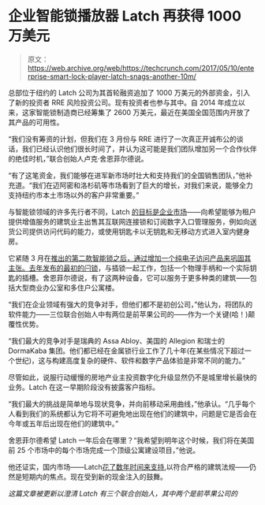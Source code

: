 # 企业智能锁播放器 Latch 再获得 1000 万美元

> 原文：<https://web.archive.org/web/https://techcrunch.com/2017/05/10/enterprise-smart-lock-player-latch-snags-another-10m/>

总部位于纽约的 Latch 公司为其首轮融资追加了 1000 万美元的外部资金，引入了新的投资者 RRE 风险投资公司。现有投资者也参与其中。自 2014 年成立以来，这家智能锁制造商已经筹集了 2600 万美元，最近在美国全国范围内开放了其产品的可用性。

“我们没有筹资的计划，但我们在 3 月份与 RRE 进行了一次真正开诚布公的谈话，我们已经认识他们很长时间了，并认为这可能是我们团队增加另一个合作伙伴的绝佳时机，”联合创始人卢克·舍恩菲尔德说。

“有了这笔资金，我们能够在进军新市场时壮大和支持我们的全国销售团队，”他补充道。“我们在迈阿密和洛杉矶等市场看到了巨大的增长，对我们来说，能够全力支持纽约市本土市场以外的客户非常重要。”

与智能锁领域的许多先行者不同，Latch [的目标是企业市场](https://web.archive.org/web/20230225060713/https://techcrunch.com/2016/02/10/after-two-years-in-stealth-smart-lock-maker-latch-talks-funding-features/)——向希望能够为租户提供增值服务的建筑业主出售其互联网连接锁和订阅数字入口管理服务，例如向送货公司提供访问代码的能力，或使用钥匙卡以无钥匙和无移动方式进入室内健身房。

它紧随 3 月在[推出的第二款智能锁之后，通过增加一个纯电子访问产品来巩固其主张。去年](https://web.archive.org/web/20230225060713/https://techcrunch.com/2017/03/08/latch-tools-up-with-second-smart-access-product-for-offices-apartment-blocks/)[发布的最初的闩锁](https://web.archive.org/web/20230225060713/https://techcrunch.com/2016/02/10/after-two-years-in-stealth-smart-lock-maker-latch-talks-funding-features/)，与插锁一起工作，包括一个物理手柄和一个实际钥匙的插槽。舍恩菲尔德说，有了这两种设备，它可以服务于更多种类的建筑——包括大型商业办公室和多住户公寓楼。

“我们在企业领域有强大的竞争对手，但他们都不是初创公司，”他认为，将团队的软件能力——三位联合创始人中有两位是前苹果公司的——作为一个关键(哈！)颠覆性优势。

“我们最大的竞争对手是瑞典的 Assa Abloy、美国的 Allegion 和瑞士的 DormaKaba 集团。他们都已经在金属锁行业工作了几十年(在某些情况下超过一个世纪)，这与构建高度复杂的硬件、软件和数字产品体验是非常不同的能力。”

尽管如此，说服行动缓慢的房地产业主投资数字化升级显然仍不是城里增长最快的业务。Latch 在这一早期阶段没有披露客户指标。

“我们最大的挑战是简单地与现状竞争，并向前移动采用曲线，”他承认。“几乎每个人看到我们的系统都认为它将不可避免地出现在他们的建筑中，问题是它是否会在今年或五年后出现在他们的建筑中。”

舍恩菲尔德希望 Latch 一年后会在哪里？“我希望到明年这个时候，我们将在美国前 25 个市场中的每个市场完成一个顶级公寓建设项目，”他说。

他还证实，国内市场——Latch[花了数年时间来支持](https://web.archive.org/web/20230225060713/https://techcrunch.com/2016/02/10/after-two-years-in-stealth-smart-lock-maker-latch-talks-funding-features/),以符合严格的建筑法规——仍然是短期内的焦点。现在受到新的现金注入的鼓舞。

*这篇文章被更新以澄清 Latch 有三个联合创始人，其中两个是前苹果公司的*